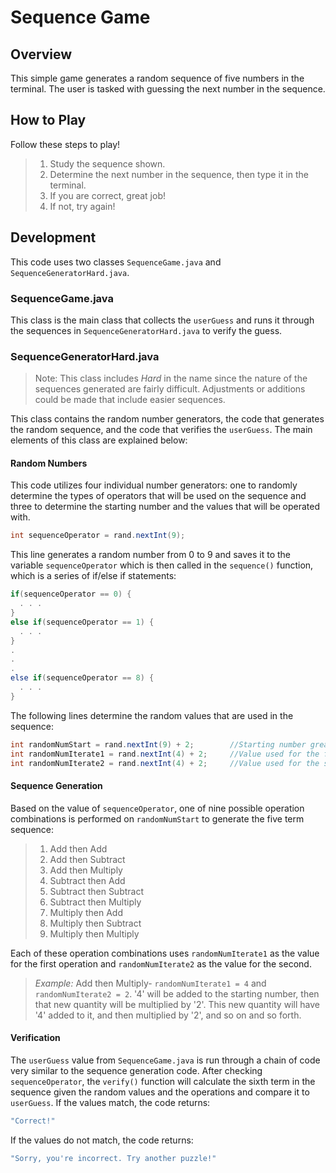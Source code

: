 # Sequence Game

## Overview
This simple game generates a random sequence of five numbers in the terminal. The user is tasked with guessing the next number in the sequence.

## How to Play
Follow these steps to play!

>1. Study the sequence shown.
>2. Determine the next number in the sequence, then type it in the terminal.
>3. If you are correct, great job!
>4. If not, try again!

## Development
This code uses two classes ```SequenceGame.java``` and ```SequenceGeneratorHard.java```.

### SequenceGame.java
This class is the main class that collects the ```userGuess``` and runs it through the sequences in ```SequenceGeneratorHard.java``` to verify the guess.

### SequenceGeneratorHard.java
>Note: This class includes *Hard* in the name since the nature of the sequences generated are fairly difficult. Adjustments or additions could be made that include easier sequences.

This class contains the random number generators, the code that generates the random sequence, and the code that verifies the ```userGuess```. The main elements of this class are explained below:

#### Random Numbers
This code utilizes four individual number generators: one to randomly determine the types of operators that will be used on the sequence and three to determine the starting number and the values that will be operated with.
```java
int sequenceOperator = rand.nextInt(9);
```
This line generates a random number from 0 to 9 and saves it to the variable ```sequenceOperator``` which is then called in the ```sequence()``` function, which is a series of if/else if statements:
```java
if(sequenceOperator == 0) {
  . . .
}
else if(sequenceOperator == 1) {
  . . .
}
.
.
.
else if(sequenceOperator == 8) {
  . . .
}
```
The following lines determine the random values that are used in the sequence:
```java
int randomNumStart = rand.nextInt(9) + 2;        //Starting number greater than 1
int randomNumIterate1 = rand.nextInt(4) + 2;     //Value used for the first operation on the sequence greater than 1   
int randomNumIterate2 = rand.nextInt(4) + 2;     //Value used for the second operation on the sequence greater than 1
```

#### Sequence Generation
Based on the value of ```sequenceOperator```, one of nine possible operation combinations is performed on ```randomNumStart``` to generate the five term sequence:

>1. Add then Add
>2. Add then Subtract
>3. Add then Multiply
>4. Subtract then Add
>5. Subtract then Subtract
>6. Subtract then Multiply
>7. Multiply then Add
>8. Multiply then Subtract
>9. Multiply then Multiply

Each of these operation combinations uses ```randomNumIterate1``` as the value for the first operation and ```randomNumIterate2``` as the value for the second.

>*Example:*
>Add then Multiply-
>```randomNumIterate1 = 4``` and ```randomNumIterate2 = 2```.
>'4' will be added to the starting number, then that new quantity will be multiplied by '2'. This new quantity will have '4' added to it, and then multiplied by '2', and so on and so forth.

#### Verification
The ```userGuess``` value from ```SequenceGame.java``` is run through a chain of code very similar to the sequence generation code. After checking ```sequenceOperator```, the ```verify()``` function will calculate the sixth term in the sequence given the random values and the operations and compare it to ```userGuess```. If the values match, the code returns:
```java
"Correct!"
```
If the values do not match, the code returns:
```java
"Sorry, you're incorrect. Try another puzzle!"
```
